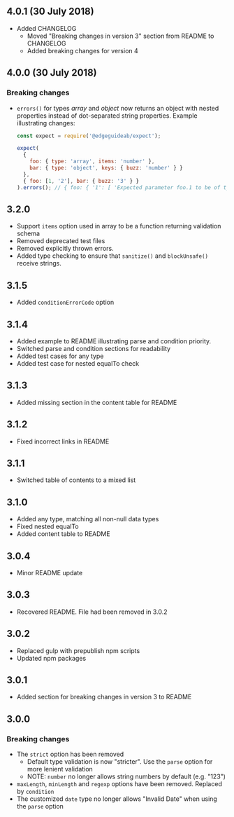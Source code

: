 ## 4.0.1 (30 July 2018)

- Added CHANGELOG
  - Moved "Breaking changes in version 3" section from README to CHANGELOG
  - Added breaking changes for version 4

## 4.0.0 (30 July 2018)

### Breaking changes

- `errors()` for types _array_ and _object_ now returns an object with nested properties instead of dot-separated string properties. Example illustrating changes:

  ```javascript
  const expect = require('@edgeguideab/expect');

  expect(
    {
      foo: { type: 'array', items: 'number' },
      bar: { type: 'object', keys: { buzz: 'number' } }
    },
    { foo: [1, '2'], bar: { buzz: '3' } }
  ).errors(); // { foo: { '1': [ 'Expected parameter foo.1 to be of type number but it was "2"' ] }, bar: { buzz: [ 'Expected parameter bar.buzz to be of type number but it was "3"' ] } }
  ```

## 3.2.0

- Support `items` option used in array to be a function returning validation schema
- Removed deprecated test files
- Removed explicitly thrown errors.
- Added type checking to ensure that `sanitize()` and `blockUnsafe()` receive strings.

## 3.1.5

- Added `conditionErrorCode` option

## 3.1.4

- Added example to README illustrating parse and condition priority.
- Switched parse and condition sections for readability
- Added test cases for any type
- Added test case for nested equalTo check

## 3.1.3

- Added missing section in the content table for README

## 3.1.2

- Fixed incorrect links in README

## 3.1.1

- Switched table of contents to a mixed list

## 3.1.0

- Added any type, matching all non-null data types
- Fixed nested equalTo
- Added content table to README

## 3.0.4

- Minor README update

## 3.0.3

- Recovered README. File had been removed in 3.0.2

## 3.0.2

- Replaced gulp with prepublish npm scripts
- Updated npm packages

## 3.0.1

- Added section for breaking changes in version 3 to README

## 3.0.0

### Breaking changes

- The `strict` option has been removed
  - Default type validation is now "stricter". Use the `parse` option for more lenient validation
  - NOTE: `number` no longer allows string numbers by default (e.g. "123")
- `maxLength`, `minLength` and `regexp` options have been removed. Replaced by `condition`
- The customized `date` type no longer allows "Invalid Date" when using the `parse` option
